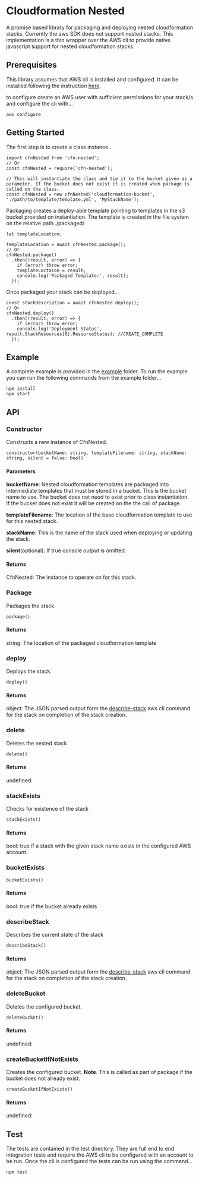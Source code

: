 # Cloudformation Nested

A promise based library for packaging and deploying nested cloudformation stacks. Currently the aws SDK does not support nested stacks. This implementation is a thin wrapper over the AWS cli to provide native javascript support for nested cloudformation stacks.

## Prerequisites
This library assumes that AWS cli is installed and configured. It can be installed following the instruction [here](https://docs.aws.amazon.com/cli/latest/userguide/cli-chap-install.html).

to configure create an AWS user with sufficient permissions for your stack/s and configure the cli with...
```
aws configure
```

## Getting Started
The first step is to create a class instance...
```
import cfnNested from 'cfn-nested';
// Or
const cfnNested = require('cfn-nested');

// This will instantiate the class and tie it to the bucket given as a parameter. If the bucket does not exist it is created when package is called on the class.
const cfnNested = new cfnNested('cloudformation-bucket', './path/to/template/template.yml', 'MyStackName');
```

Packaging creates a deploy-able template pointing to templates in the s3 bucket provided on instantiation. The template is created in the file system on the relative path ./packaged/
```
let templateLocation;

templateLocation = await cfnNested.package();
// Or
cfnNested.package()
  .then((result, error) => {
    if (error) throw error;
    templateLoctaion = result;
    console.log('Packaged Template:', result);
  });
```

Once packaged your stack can be deployed...
```
const stackDescription = await cfnNested.deploy();
// Or
cfnNested.deploy()
  .then((result, error) => {
    if (error) throw error;
    console.log('Deployment Status', result.StackResources[0].ResourceStatus); //CREATE_COMPLETE
  });
```

## Example
A complete example is provided in the [example](https://github.com/ptmclean/cfn-nested/tree/master/example) folder. To run the example you can run the following commands from the example folder...
```
npm install
npm start
```

## API

### Constructor
Constructs a new instance of CfnNested.
```
constructor(bucketName: string, templateFilename: string, stackName: string, silent = false: bool)
```
#### Parameters
**bucketName**: Nested cloudformation templates are packaged into intermediate templates that must be stored in a bucket. This is the bucket name to use. The bucket does not need to exist prior to class instantiation. If the bucket does not exist it will be created on the the call of package.  

**templateFilename**: The location of the base cloudformation template to use for this nested stack.  

**stackName**: This is the name of the stack used when deploying or updating the stack.  

**silent**(optional): If true console output is omitted.  

#### Returns
CfnNested: The instance to operate on for this stack.

### Package
Packages the stack.
```
package()
```
#### Returns
string: The location of the packaged cloudformation template

### deploy
Deploys the stack.
```
deploy()
```
#### Returns
object: The JSON parsed output form the [describe-stack](https://docs.aws.amazon.com/cli/latest/reference/cloudformation/describe-stack-resource.html) aws cli command for the stack on completion of the stack creation.

### delete
Deletes the nested stack
```
delete()
```
#### Returns
undefined:

### stackExists
Checks for existence of the stack
```
stackExists()
```
#### Returns
bool: true if a stack with the given stack name exists in the configured AWS account.

### bucketExists
```
bucketExists()
```
#### Returns
bool: true if the bucket already exists

### describeStack
Describes the current state of the stack
```
describeStack()
```
#### Returns
object: The JSON parsed output form the [describe-stack](https://docs.aws.amazon.com/cli/latest/reference/cloudformation/describe-stack-resource.html) aws cli command for the stack on completion of the stack creation.

### deleteBucket
Deletes the configured bucket.
```
deleteBucket()
```

#### Returns
undefined:

### createBucketIfNotExists
Creates the configured bucket. **Note**. This is called as part of package if the bucket does not already exist.
```
createBucketIfNotExists()
```

#### Returns
undefined:

## Test
The tests are contained in the test directory. They are full end to end integration tests and require the AWS cli to be configured with an account to be run. Once the cli is configured the tests can be run using the command...
```
npm test
```
